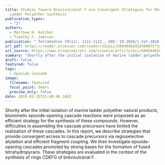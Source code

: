 ```yaml
---
title: Studies Toward Brevisulcenal F via Convergent Strategies for Marine
  Ladder Polyether Synthesis
publication_types:
  - "2"
authors:
  - Matthew H. Katcher
  - Timothy F. Jamison
publication: "_Tetrahedron 74(11), 1111-1122_, DOI: 10.1016/j.tet.2018.01.039"
url_pdf: https://reader.elsevier.com/reader/sd/pii/S0040402018300875?token=ACD7D36C200208629414E135EE3DC2CE0B2A6EB6679C1548777860CD6910E8C26BEF2A91EA3A44C53275BD8D2BF3287F&originRegion=us-east-1&originCreation=20220817193451
url_source: https://www.sciencedirect.com/science/article/pii/S0040402018300875?via%3Dihub
summary: "Shortly after the initial isolation of marine ladder polyether natural products, biomimetic epoxide-opening cascade reactions were proposed as an efficient strategy for the synthesis of these compounds. However, difficulties in assembling the cascade precursors have limited the realization of these cascades. In this report, we describe strategies that provide convergent access to cascade precursors via regioselective allylation and efficient fragment coupling. We then investigate epoxide-opening cascades promoted by strong bases for the formation of fused tetrahydropyrans. These strategies are evaluated in the context of the synthesis of rings CDEFG of brevisulcenal F."
draft: false
featured: false
tags:
  - Epoxide Cascade
image:
  filename: featured
  focal_point: Smart
  preview_only: false
date: 2018-03-15T15:48:48.166Z
---
```

  Shortly after the initial isolation of marine ladder polyether natural products, biomimetic epoxide-opening cascade reactions were proposed as an efficient strategy for the synthesis of these compounds. However, difficulties in assembling the cascade precursors have limited the realization of these cascades. In this report, we describe strategies that provide convergent access to cascade precursors via regioselective allylation and efficient fragment coupling. We then investigate epoxide-opening cascades promoted by strong bases for the formation of fused tetrahydropyrans. These strategies are evaluated in the context of the synthesis of rings CDEFG of brevisulcenal F.
